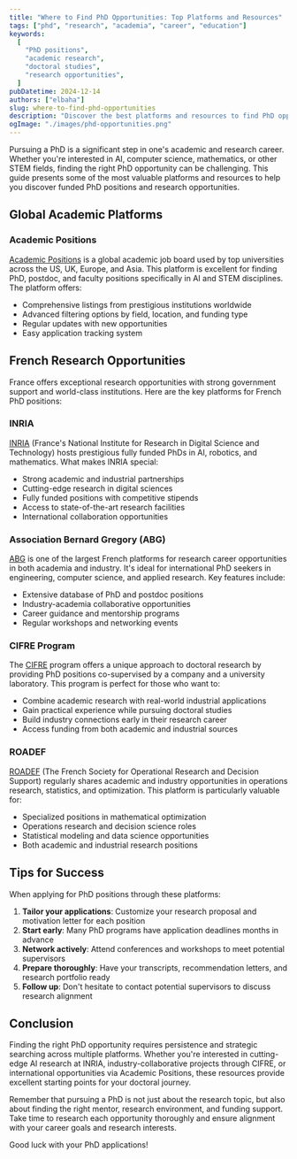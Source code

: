 ```yaml
---
title: "Where to Find PhD Opportunities: Top Platforms and Resources"
tags: ["phd", "research", "academia", "career", "education"]
keywords:
  [
    "PhD positions",
    "academic research",
    "doctoral studies",
    "research opportunities",
  ]
pubDatetime: 2024-12-14
authors: ["elbaha"]
slug: where-to-find-phd-opportunities
description: "Discover the best platforms and resources to find PhD opportunities in STEM fields, from global job boards to specialized French research programs."
ogImage: "./images/phd-opportunities.png"
---
```


Pursuing a PhD is a significant step in one's academic and research career. Whether you're interested in AI, computer science, mathematics, or other STEM fields, finding the right PhD opportunity can be challenging. This guide presents some of the most valuable platforms and resources to help you discover funded PhD positions and research opportunities.

## Global Academic Platforms

### Academic Positions

[Academic Positions](https://academicpositions.com/) is a global academic job board used by top universities across the US, UK, Europe, and Asia. This platform is excellent for finding PhD, postdoc, and faculty positions specifically in AI and STEM disciplines. The platform offers:

- Comprehensive listings from prestigious institutions worldwide
- Advanced filtering options by field, location, and funding type
- Regular updates with new opportunities
- Easy application tracking system

## French Research Opportunities

France offers exceptional research opportunities with strong government support and world-class institutions. Here are the key platforms for French PhD positions:

### INRIA

[INRIA](https://www.inria.fr/) (France's National Institute for Research in Digital Science and Technology) hosts prestigious fully funded PhDs in AI, robotics, and mathematics. What makes INRIA special:

- Strong academic and industrial partnerships
- Cutting-edge research in digital sciences
- Fully funded positions with competitive stipends
- Access to state-of-the-art research facilities
- International collaboration opportunities

### Association Bernard Gregory (ABG)

[ABG](https://www.abg.asso.fr/) is one of the largest French platforms for research career opportunities in both academia and industry. It's ideal for international PhD seekers in engineering, computer science, and applied research. Key features include:

- Extensive database of PhD and postdoc positions
- Industry-academia collaborative opportunities
- Career guidance and mentorship programs
- Regular workshops and networking events

### CIFRE Program

The [CIFRE](https://www.anrt.asso.fr/fr/cifre-7843) program offers a unique approach to doctoral research by providing PhD positions co-supervised by a company and a university laboratory. This program is perfect for those who want to:

- Combine academic research with real-world industrial applications
- Gain practical experience while pursuing doctoral studies
- Build industry connections early in their research career
- Access funding from both academic and industrial sources

### ROADEF

[ROADEF](https://www.roadef.org/) (The French Society for Operational Research and Decision Support) regularly shares academic and industry opportunities in operations research, statistics, and optimization. This platform is particularly valuable for:

- Specialized positions in mathematical optimization
- Operations research and decision science roles
- Statistical modeling and data science opportunities
- Both academic and industrial research positions

## Tips for Success

When applying for PhD positions through these platforms:

1. **Tailor your applications**: Customize your research proposal and motivation letter for each position
2. **Start early**: Many PhD programs have application deadlines months in advance
3. **Network actively**: Attend conferences and workshops to meet potential supervisors
4. **Prepare thoroughly**: Have your transcripts, recommendation letters, and research portfolio ready
5. **Follow up**: Don't hesitate to contact potential supervisors to discuss research alignment

## Conclusion

Finding the right PhD opportunity requires persistence and strategic searching across multiple platforms. Whether you're interested in cutting-edge AI research at INRIA, industry-collaborative projects through CIFRE, or international opportunities via Academic Positions, these resources provide excellent starting points for your doctoral journey.

Remember that pursuing a PhD is not just about the research topic, but also about finding the right mentor, research environment, and funding support. Take time to research each opportunity thoroughly and ensure alignment with your career goals and research interests.

Good luck with your PhD applications!
